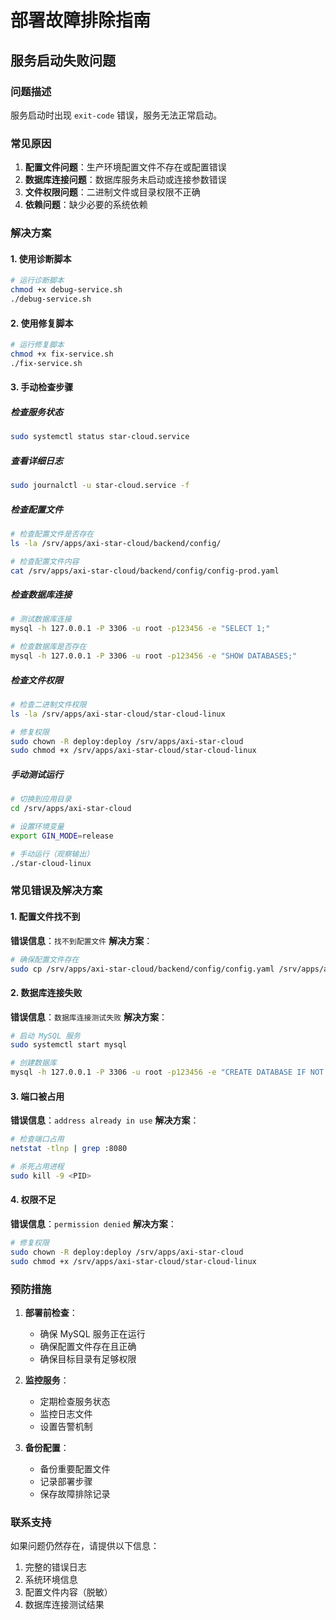 # 部署故障排除指南

## 服务启动失败问题

### 问题描述
服务启动时出现 `exit-code` 错误，服务无法正常启动。

### 常见原因
1. **配置文件问题**：生产环境配置文件不存在或配置错误
2. **数据库连接问题**：数据库服务未启动或连接参数错误
3. **文件权限问题**：二进制文件或目录权限不正确
4. **依赖问题**：缺少必要的系统依赖

### 解决方案

#### 1. 使用诊断脚本
```bash
# 运行诊断脚本
chmod +x debug-service.sh
./debug-service.sh
```

#### 2. 使用修复脚本
```bash
# 运行修复脚本
chmod +x fix-service.sh
./fix-service.sh
```

#### 3. 手动检查步骤

##### 检查服务状态
```bash
sudo systemctl status star-cloud.service
```

##### 查看详细日志
```bash
sudo journalctl -u star-cloud.service -f
```

##### 检查配置文件
```bash
# 检查配置文件是否存在
ls -la /srv/apps/axi-star-cloud/backend/config/

# 检查配置文件内容
cat /srv/apps/axi-star-cloud/backend/config/config-prod.yaml
```

##### 检查数据库连接
```bash
# 测试数据库连接
mysql -h 127.0.0.1 -P 3306 -u root -p123456 -e "SELECT 1;"

# 检查数据库是否存在
mysql -h 127.0.0.1 -P 3306 -u root -p123456 -e "SHOW DATABASES;"
```

##### 检查文件权限
```bash
# 检查二进制文件权限
ls -la /srv/apps/axi-star-cloud/star-cloud-linux

# 修复权限
sudo chown -R deploy:deploy /srv/apps/axi-star-cloud
sudo chmod +x /srv/apps/axi-star-cloud/star-cloud-linux
```

##### 手动测试运行
```bash
# 切换到应用目录
cd /srv/apps/axi-star-cloud

# 设置环境变量
export GIN_MODE=release

# 手动运行（观察输出）
./star-cloud-linux
```

### 常见错误及解决方案

#### 1. 配置文件找不到
**错误信息**：`找不到配置文件`
**解决方案**：
```bash
# 确保配置文件存在
sudo cp /srv/apps/axi-star-cloud/backend/config/config.yaml /srv/apps/axi-star-cloud/backend/config/config-prod.yaml
```

#### 2. 数据库连接失败
**错误信息**：`数据库连接测试失败`
**解决方案**：
```bash
# 启动 MySQL 服务
sudo systemctl start mysql

# 创建数据库
mysql -h 127.0.0.1 -P 3306 -u root -p123456 -e "CREATE DATABASE IF NOT EXISTS docs CHARACTER SET utf8mb4 COLLATE utf8mb4_unicode_ci;"
```

#### 3. 端口被占用
**错误信息**：`address already in use`
**解决方案**：
```bash
# 检查端口占用
netstat -tlnp | grep :8080

# 杀死占用进程
sudo kill -9 <PID>
```

#### 4. 权限不足
**错误信息**：`permission denied`
**解决方案**：
```bash
# 修复权限
sudo chown -R deploy:deploy /srv/apps/axi-star-cloud
sudo chmod +x /srv/apps/axi-star-cloud/star-cloud-linux
```

### 预防措施

1. **部署前检查**：
   - 确保 MySQL 服务正在运行
   - 确保配置文件存在且正确
   - 确保目标目录有足够权限

2. **监控服务**：
   - 定期检查服务状态
   - 监控日志文件
   - 设置告警机制

3. **备份配置**：
   - 备份重要配置文件
   - 记录部署步骤
   - 保存故障排除记录

### 联系支持

如果问题仍然存在，请提供以下信息：
1. 完整的错误日志
2. 系统环境信息
3. 配置文件内容（脱敏）
4. 数据库连接测试结果 